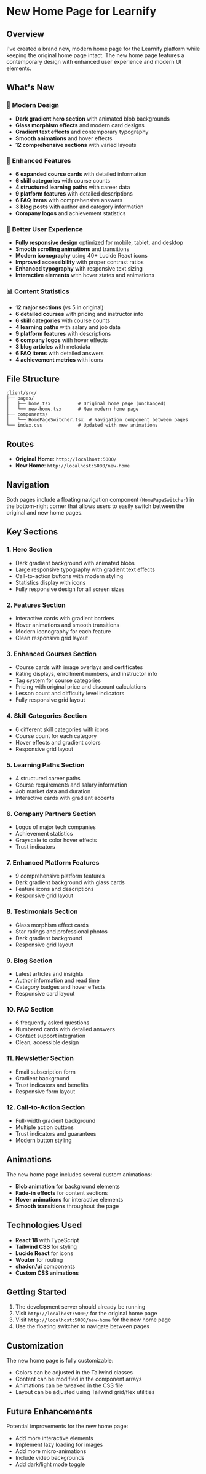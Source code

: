 # New Home Page for Learnify

## Overview

I've created a brand new, modern home page for the Learnify platform while keeping the original home page intact. The new home page features a contemporary design with enhanced user experience and modern UI elements.

## What's New

### 🎨 Modern Design

- **Dark gradient hero section** with animated blob backgrounds
- **Glass morphism effects** and modern card designs
- **Gradient text effects** and contemporary typography
- **Smooth animations** and hover effects
- **12 comprehensive sections** with varied layouts

### 🚀 Enhanced Features

- **6 expanded course cards** with detailed information
- **6 skill categories** with course counts
- **4 structured learning paths** with career data
- **9 platform features** with detailed descriptions
- **6 FAQ items** with comprehensive answers
- **3 blog posts** with author and category information
- **Company logos** and achievement statistics

### 📱 Better User Experience

- **Fully responsive design** optimized for mobile, tablet, and desktop
- **Smooth scrolling animations** and transitions
- **Modern iconography** using 40+ Lucide React icons
- **Improved accessibility** with proper contrast ratios
- **Enhanced typography** with responsive text sizing
- **Interactive elements** with hover states and animations

### 📊 Content Statistics

- **12 major sections** (vs 5 in original)
- **6 detailed courses** with pricing and instructor info
- **6 skill categories** with course counts
- **4 learning paths** with salary and job data
- **9 platform features** with descriptions
- **6 company logos** with hover effects
- **3 blog articles** with metadata
- **6 FAQ items** with detailed answers
- **4 achievement metrics** with icons

## File Structure

```
client/src/
├── pages/
│   ├── home.tsx          # Original home page (unchanged)
│   └── new-home.tsx      # New modern home page
├── components/
│   └── HomePageSwitcher.tsx  # Navigation component between pages
└── index.css             # Updated with new animations
```

## Routes

- **Original Home**: `http://localhost:5000/`
- **New Home**: `http://localhost:5000/new-home`

## Navigation

Both pages include a floating navigation component (`HomePageSwitcher`) in the bottom-right corner that allows users to easily switch between the original and new home pages.

## Key Sections

### 1. Hero Section

- Dark gradient background with animated blobs
- Large responsive typography with gradient text effects
- Call-to-action buttons with modern styling
- Statistics display with icons
- Fully responsive design for all screen sizes

### 2. Features Section

- Interactive cards with gradient borders
- Hover animations and smooth transitions
- Modern iconography for each feature
- Clean responsive grid layout

### 3. Enhanced Courses Section

- Course cards with image overlays and certificates
- Rating displays, enrollment numbers, and instructor info
- Tag system for course categories
- Pricing with original price and discount calculations
- Lesson count and difficulty level indicators
- Fully responsive grid layout

### 4. Skill Categories Section

- 6 different skill categories with icons
- Course count for each category
- Hover effects and gradient colors
- Responsive grid layout

### 5. Learning Paths Section

- 4 structured career paths
- Course requirements and salary information
- Job market data and duration
- Interactive cards with gradient accents

### 6. Company Partners Section

- Logos of major tech companies
- Achievement statistics
- Grayscale to color hover effects
- Trust indicators

### 7. Enhanced Platform Features

- 9 comprehensive platform features
- Dark gradient background with glass cards
- Feature icons and descriptions
- Responsive grid layout

### 8. Testimonials Section

- Glass morphism effect cards
- Star ratings and professional photos
- Dark gradient background
- Responsive grid layout

### 9. Blog Section

- Latest articles and insights
- Author information and read time
- Category badges and hover effects
- Responsive card layout

### 10. FAQ Section

- 6 frequently asked questions
- Numbered cards with detailed answers
- Contact support integration
- Clean, accessible design

### 11. Newsletter Section

- Email subscription form
- Gradient background
- Trust indicators and benefits
- Responsive form layout

### 12. Call-to-Action Section

- Full-width gradient background
- Multiple action buttons
- Trust indicators and guarantees
- Modern button styling

## Animations

The new home page includes several custom animations:

- **Blob animation** for background elements
- **Fade-in effects** for content sections
- **Hover animations** for interactive elements
- **Smooth transitions** throughout the page

## Technologies Used

- **React 18** with TypeScript
- **Tailwind CSS** for styling
- **Lucide React** for icons
- **Wouter** for routing
- **shadcn/ui** components
- **Custom CSS animations**

## Getting Started

1. The development server should already be running
2. Visit `http://localhost:5000/` for the original home page
3. Visit `http://localhost:5000/new-home` for the new home page
4. Use the floating switcher to navigate between pages

## Customization

The new home page is fully customizable:

- Colors can be adjusted in the Tailwind classes
- Content can be modified in the component arrays
- Animations can be tweaked in the CSS file
- Layout can be adjusted using Tailwind grid/flex utilities

## Future Enhancements

Potential improvements for the new home page:

- Add more interactive elements
- Implement lazy loading for images
- Add more micro-animations
- Include video backgrounds
- Add dark/light mode toggle
